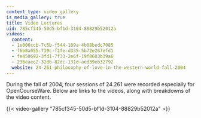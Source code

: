 ```yaml
---
content_type: video_gallery
is_media_gallery: true
title: Video Lectures
uid: 785cf345-50d5-bf1d-3104-88829b52012a
videos:
  content:
  - 1e006ccb-7c5b-f544-109a-4b08bedc7085
  - f6b0a055-739c-f2fe-d335-5b72e267efd1
  - fe450692-3fd1-7f33-2e6f-19f8603b39a6
  - 236eaec2-32db-82dc-131d-aed39eb32792
  website: 24-261-philosophy-of-love-in-the-western-world-fall-2004
---
```


During the fall of 2004, four sessions of 24.261 were recorded especially for OpenCourseWare. Below are links to the videos, along with breakdowns of the video content.

{{< video-gallery "785cf345-50d5-bf1d-3104-88829b52012a" >}}

